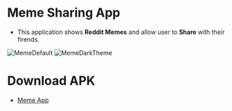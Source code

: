# Meme Sharing App

- This application shows **Reddit Memes** and allow user to **Share** with their firends.

![MemeDefault](https://user-images.githubusercontent.com/58438542/101320231-63255c80-3889-11eb-98f9-1913e7ef944c.png)
![MemeDarkTheme](https://user-images.githubusercontent.com/58438542/101320268-7801f000-3889-11eb-8b10-14297f588402.png)


# Download APK 

- [Meme App](https://drive.google.com/file/d/1I5eV51sHxDbNNpR5km6IoK3E3pMVqzHx/view?usp=sharing)
